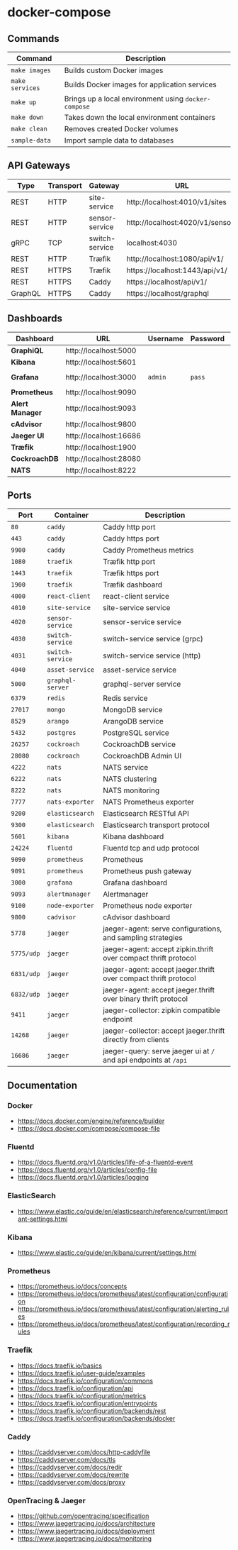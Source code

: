 # docker-compose

## Commands

| Command            | Description                                          |
|--------------------|------------------------------------------------------|
| `make images`      | Builds custom Docker images                          |
| `make services`    | Builds Docker images for application services        |
| `make up`          | Brings up a local environment using `docker-compose` |
| `make down`        | Takes down the local environment containers          |
| `make clean`       | Removes created Docker volumes                       |
| `sample-data`      | Import sample data to databases                      |

## API Gateways

| Type    | Transport | Gateway        | URL                              |
| --------|-----------|----------------|----------------------------------|
| REST    | HTTP      | site-service   | http://localhost:4010/v1/sites   |
| REST    | HTTP      | sensor-service | http://localhost:4020/v1/sensors |
| gRPC    | TCP       | switch-service | localhost:4030                   |
| REST    | HTTP      | Træfik         | http://localhost:1080/api/v1/    |
| REST    | HTTPS     | Træfik         | https://localhost:1443/api/v1/   |
| REST    | HTTPS     | Caddy          | https://localhost/api/v1/        |
| GraphQL | HTTPS     | Caddy          | https://localhost/graphql        |


## Dashboards

| Dashboard         | URL                    | Username | Password | Required Information             |
|-------------------|------------------------|----------|----------|----------------------------------|
| **GraphiQL**      | http://localhost:5000  |          |          |                                  |
| **Kibana**        | http://localhost:5601  |          |          | Index Pattern: `fluentd`         |
| **Grafana**       | http://localhost:3000  | `admin`  | `pass`   | Source: `http://prometheus:9090` |
| **Prometheus**    | http://localhost:9090  |          |          |                                  |
| **Alert Manager** | http://localhost:9093  |          |          |                                  |
| **cAdvisor**      | http://localhost:9800  |          |          |                                  |
| **Jaeger UI**     | http://localhost:16686 |          |          |                                  |
| **Træfik**        | http://localhost:1900  |          |          |                                  |
| **CockroachDB**   | http://localhost:28080 |          |          |                                  |
| **NATS**          | http://localhost:8222  |          |          |                                  |

## Ports

| Port       | Container        | Description                                                      |
|------------|------------------|------------------------------------------------------------------|
| `80`       | `caddy`          | Caddy http port                                                  |
| `443`      | `caddy`          | Caddy https port                                                 |
| `9900`     | `caddy`          | Caddy Prometheus metrics                                         |
| `1080`     | `traefik`        | Træfik http port                                                 |
| `1443`     | `traefik`        | Træfik https port                                                |
| `1900`     | `traefik`        | Træfik dashboard                                                 |
| `4000`     | `react-client`   | react-client service                                             |
| `4010`     | `site-service`   | site-service service                                             |
| `4020`     | `sensor-service` | sensor-service service                                           |
| `4030`     | `switch-service` | switch-service service (grpc)                                    |
| `4031`     | `switch-service` | switch-service service (http)                                    |
| `4040`     | `asset-service`  | asset-service service                                            |
| `5000`     | `graphql-server` | graphql-server service                                           |
| `6379`     | `redis`          | Redis service                                                    |
| `27017`    | `mongo`          | MongoDB service                                                  |
| `8529`     | `arango`         | ArangoDB service                                                 |
| `5432`     | `postgres`       | PostgreSQL service                                               |
| `26257`    | `cockroach`      | CockroachDB service                                              |
| `28080`    | `cockroach`      | CockroachDB Admin UI                                             |
| `4222`     | `nats`           | NATS service                                                     |
| `6222`     | `nats`           | NATS clustering                                                  |
| `8222`     | `nats`           | NATS monitoring                                                  |
| `7777`     | `nats-exporter`  | NATS Prometheus exporter                                         |
| `9200`     | `elasticsearch`  | Elasticsearch RESTful API                                        |
| `9300`     | `elasticsearch`  | Elasticsearch transport protocol                                 |
| `5601`     | `kibana`         | Kibana dashboard                                                 |
| `24224`    | `fluentd`        | Fluentd tcp and udp protocol                                     |
| `9090`     | `prometheus`     | Prometheus                                                       |
| `9091`     | `prometheus`     | Prometheus push gateway                                          |
| `3000`     | `grafana`        | Grafana dashboard                                                |
| `9093`     | `alertmanager`   | Alertmanager                                                     |
| `9100`     | `node-exporter`  | Prometheus node exporter                                         |
| `9800`     | `cadvisor`       | cAdvisor dashboard                                               |
| `5778`     | `jaeger`         | jaeger-agent: serve configurations, and sampling strategies      |
| `5775/udp` | `jaeger`         | jaeger-agent: accept zipkin.thrift over compact thrift protocol  |
| `6831/udp` | `jaeger`         | jaeger-agent: accept jaeger.thrift over compact thrift protocol  |
| `6832/udp` | `jaeger`         | jaeger-agent: accept jaeger.thrift over binary thrift protocol   |
| `9411`     | `jaeger`         | jaeger-collector: zipkin compatible endpoint                     |
| `14268`    | `jaeger`         | jaeger-collector: accept jaeger.thrift directly from clients     |
| `16686`    | `jaeger`         | jaeger-query: serve jaeger ui at `/` and api endpoints at `/api` |

## Documentation

### Docker

  - https://docs.docker.com/engine/reference/builder
  - https://docs.docker.com/compose/compose-file

### Fluentd

  - https://docs.fluentd.org/v1.0/articles/life-of-a-fluentd-event
  - https://docs.fluentd.org/v1.0/articles/config-file
  - https://docs.fluentd.org/v1.0/articles/logging

### ElasticSearch

  - https://www.elastic.co/guide/en/elasticsearch/reference/current/important-settings.html

### Kibana

  - https://www.elastic.co/guide/en/kibana/current/settings.html

### Prometheus

  - https://prometheus.io/docs/concepts
  - https://prometheus.io/docs/prometheus/latest/configuration/configuration
  - https://prometheus.io/docs/prometheus/latest/configuration/alerting_rules
  - https://prometheus.io/docs/prometheus/latest/configuration/recording_rules

### Traefik

  - https://docs.traefik.io/basics
  - https://docs.traefik.io/user-guide/examples
  - https://docs.traefik.io/configuration/commons
  - https://docs.traefik.io/configuration/api
  - https://docs.traefik.io/configuration/metrics
  - https://docs.traefik.io/configuration/entrypoints
  - https://docs.traefik.io/configuration/backends/rest
  - https://docs.traefik.io/configuration/backends/docker

### Caddy

  - https://caddyserver.com/docs/http-caddyfile
  - https://caddyserver.com/docs/tls
  - https://caddyserver.com/docs/redir
  - https://caddyserver.com/docs/rewrite
  - https://caddyserver.com/docs/proxy
  
### OpenTracing & Jaeger

  - https://github.com/opentracing/specification
  - https://www.jaegertracing.io/docs/architecture
  - https://www.jaegertracing.io/docs/deployment
  - https://www.jaegertracing.io/docs/monitoring
